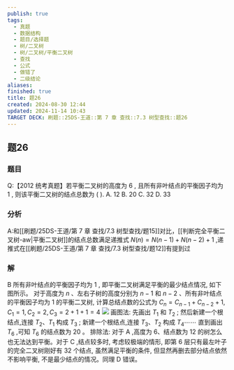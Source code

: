 ```yaml
---
publish: true
tags:
  - 真题
  - 数据结构
  - 题目/选择题
  - 树/二叉树
  - 树/二叉树/平衡二叉树
  - 查找
  - 公式
  - 做错了
  - 二级结论
aliases: 
finished: true
title: 题26
created: 2024-08-30 12:44
updated: 2024-11-14 10:43
TARGET DECK: 刷题::25DS-王道::第 7 章 查找::7.3 树型查找::题26
---
```

## 题26
### 题目
Q:【2012 统考真题】若平衡二叉树的高度为 6 , 且所有非叶结点的平衡因子均为 1 , 则该平衡二又树的结点总数为 ( ).
A. 12 
B. 20 
C. 32 
D. 33
### 分析
A:和[[刷题/25DS-王道/第 7 章 查找/7.3 树型查找/题15]]对比，[[判断完全平衡二叉树-aw|平衡二叉树]]的结点总数满足递推式 $N( n) = N( n - 1) + N( n - 2) + 1$ ,递推式在[[刷题/25DS-王道/第 7 章 查找/7.3 树型查找/题12]]有提到过
### 解
B
所有非叶结点的平衡因子均为 1 , 即平衡二叉树满足平衡的最少结点情况, 如下图所示。
对于高度为 $n$ 、左右子树的高度分别为 $n - 1$ 和 $n - 2$ 、所有非叶结点的平衡因子均为 1 的平衡二叉树, 计算总结点数的公式为 ${C}_{n} = {C}_{n - 1} + {C}_{n - 2} + 1,{C}_{1} = 1,{C}_{2} = 2,{C}_{3} = 2 + 1 + 1 = 4$
![](https://img.hwenyi.tech/202411141842452.webp)
画图法: 先画出 ${T}_{1}$ 和 ${T}_{2}$ ; 然后新建一个根结点,连接 ${T}_{2}\text{、}{T}_{1}$ 构成 ${T}_{3}$ ; 新建一个根结点,连接 ${T}_{3}\text{、}{T}_{2}$ 构成 ${T}_{4}\cdots \cdots$ 直到画出 ${T}_{6}$ ,可知 ${T}_{6}$ 的结点数为 20 。
排除法: 对于 $\mathrm{A}$ ,高度为 6、结点数为 12 的树怎么也无法达到平衡。对于 $\mathrm{C}$ ,结点较多时, 考虑较极端的情形, 即第 6 层只有最左叶子的完全二叉树刚好有 32 个结点, 虽然满足平衡的条件, 但显然再删去部分结点依然不影响平衡, 不是最少结点的情况。同理 D 错误。

